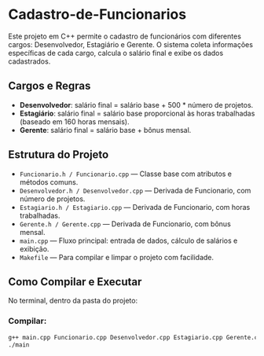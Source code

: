 # Cadastro-de-Funcionarios

Este projeto em C++ permite o cadastro de funcionários com diferentes cargos: Desenvolvedor, Estagiário e Gerente. O sistema coleta informações específicas de cada cargo, calcula o salário final e exibe os dados cadastrados.

## Cargos e Regras

- **Desenvolvedor**: salário final = salário base + 500 * número de projetos.
- **Estagiário**: salário final = salário base proporcional às horas trabalhadas (baseado em 160 horas mensais).
- **Gerente**: salário final = salário base + bônus mensal.

## Estrutura do Projeto

- `Funcionario.h / Funcionario.cpp` — Classe base com atributos e métodos comuns.
- `Desenvolvedor.h / Desenvolvedor.cpp` — Derivada de Funcionario, com número de projetos.
- `Estagiario.h / Estagiario.cpp` — Derivada de Funcionario, com horas trabalhadas.
- `Gerente.h / Gerente.cpp` — Derivada de Funcionario, com bônus mensal.
- `main.cpp` — Fluxo principal: entrada de dados, cálculo de salários e exibição.
- `Makefile` — Para compilar e limpar o projeto com facilidade.

## Como Compilar e Executar

No terminal, dentro da pasta do projeto:

### Compilar:

```bash
g++ main.cpp Funcionario.cpp Desenvolvedor.cpp Estagiario.cpp Gerente.cpp -o main
./main